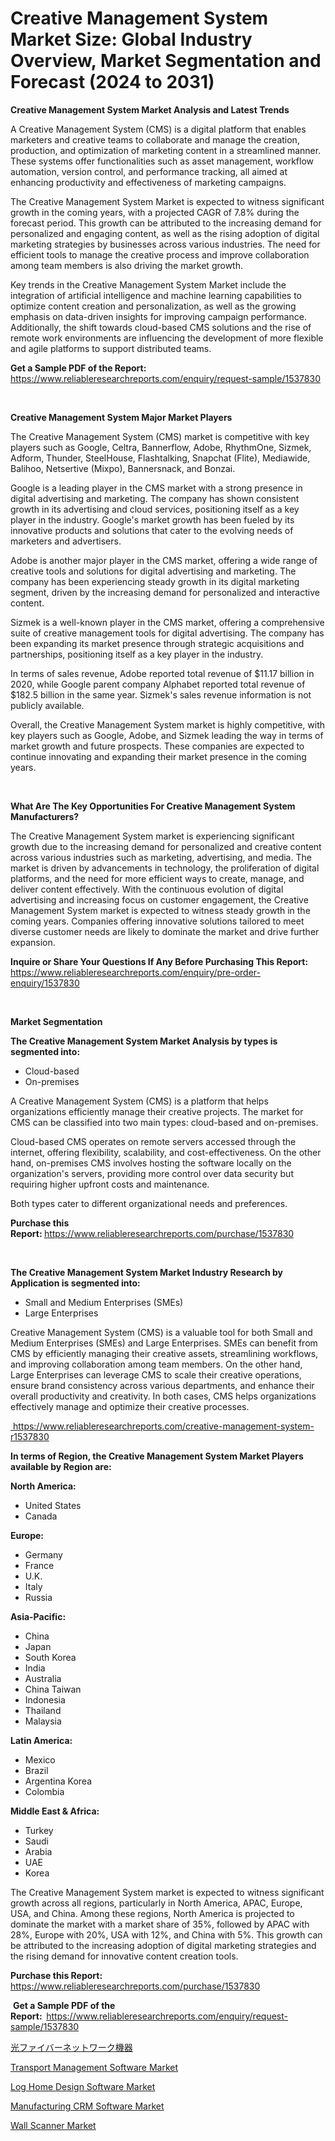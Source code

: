 <p><h1>Creative Management System Market Size: Global Industry Overview, Market Segmentation and Forecast (2024 to 2031)</h1></p><p><strong>Creative Management System Market Analysis and Latest Trends</strong></p>
<p><p>A Creative Management System (CMS) is a digital platform that enables marketers and creative teams to collaborate and manage the creation, production, and optimization of marketing content in a streamlined manner. These systems offer functionalities such as asset management, workflow automation, version control, and performance tracking, all aimed at enhancing productivity and effectiveness of marketing campaigns.</p><p>The Creative Management System Market is expected to witness significant growth in the coming years, with a projected CAGR of 7.8% during the forecast period. This growth can be attributed to the increasing demand for personalized and engaging content, as well as the rising adoption of digital marketing strategies by businesses across various industries. The need for efficient tools to manage the creative process and improve collaboration among team members is also driving the market growth.</p><p>Key trends in the Creative Management System Market include the integration of artificial intelligence and machine learning capabilities to optimize content creation and personalization, as well as the growing emphasis on data-driven insights for improving campaign performance. Additionally, the shift towards cloud-based CMS solutions and the rise of remote work environments are influencing the development of more flexible and agile platforms to support distributed teams.</p></p>
<p><strong>Get a Sample PDF of the Report:&nbsp;</strong> <a href="https://www.reliableresearchreports.com/enquiry/request-sample/1537830">https://www.reliableresearchreports.com/enquiry/request-sample/1537830</a></p>
<p>&nbsp;</p>
<p><strong>Creative Management System Major Market Players</strong></p>
<p><p>The Creative Management System (CMS) market is competitive with key players such as Google, Celtra, Bannerflow, Adobe, RhythmOne, Sizmek, Adform, Thunder, SteelHouse, Flashtalking, Snapchat (Flite), Mediawide, Balihoo, Netsertive (Mixpo), Bannersnack, and Bonzai. </p><p>Google is a leading player in the CMS market with a strong presence in digital advertising and marketing. The company has shown consistent growth in its advertising and cloud services, positioning itself as a key player in the industry. Google's market growth has been fueled by its innovative products and solutions that cater to the evolving needs of marketers and advertisers.</p><p>Adobe is another major player in the CMS market, offering a wide range of creative tools and solutions for digital advertising and marketing. The company has been experiencing steady growth in its digital marketing segment, driven by the increasing demand for personalized and interactive content.</p><p>Sizmek is a well-known player in the CMS market, offering a comprehensive suite of creative management tools for digital advertising. The company has been expanding its market presence through strategic acquisitions and partnerships, positioning itself as a key player in the industry.</p><p>In terms of sales revenue, Adobe reported total revenue of $11.17 billion in 2020, while Google parent company Alphabet reported total revenue of $182.5 billion in the same year. Sizmek's sales revenue information is not publicly available.</p><p>Overall, the Creative Management System market is highly competitive, with key players such as Google, Adobe, and Sizmek leading the way in terms of market growth and future prospects. These companies are expected to continue innovating and expanding their market presence in the coming years.</p></p>
<p>&nbsp;</p>
<p><strong>What Are The Key Opportunities For Creative Management System Manufacturers?</strong></p>
<p><p>The Creative Management System market is experiencing significant growth due to the increasing demand for personalized and creative content across various industries such as marketing, advertising, and media. The market is driven by advancements in technology, the proliferation of digital platforms, and the need for more efficient ways to create, manage, and deliver content effectively. With the continuous evolution of digital advertising and increasing focus on customer engagement, the Creative Management System market is expected to witness steady growth in the coming years. Companies offering innovative solutions tailored to meet diverse customer needs are likely to dominate the market and drive further expansion.</p></p>
<p><strong>Inquire or Share Your Questions If Any Before Purchasing This Report:</strong> <a href="https://www.reliableresearchreports.com/enquiry/pre-order-enquiry/1537830">https://www.reliableresearchreports.com/enquiry/pre-order-enquiry/1537830</a></p>
<p>&nbsp;</p>
<p><strong>Market Segmentation</strong></p>
<p><strong>The Creative Management System Market Analysis by types is segmented into:</strong></p>
<p><ul><li>Cloud-based</li><li>On-premises</li></ul></p>
<p><p>A Creative Management System (CMS) is a platform that helps organizations efficiently manage their creative projects. The market for CMS can be classified into two main types: cloud-based and on-premises. </p><p>Cloud-based CMS operates on remote servers accessed through the internet, offering flexibility, scalability, and cost-effectiveness. On the other hand, on-premises CMS involves hosting the software locally on the organization's servers, providing more control over data security but requiring higher upfront costs and maintenance.</p><p>Both types cater to different organizational needs and preferences.</p></p>
<p><strong>Purchase this Report:&nbsp;</strong><a href="https://www.reliableresearchreports.com/purchase/1537830">https://www.reliableresearchreports.com/purchase/1537830</a></p>
<p>&nbsp;</p>
<p><strong>The Creative Management System Market Industry Research by Application is segmented into:</strong></p>
<p><ul><li>Small and Medium Enterprises (SMEs)</li><li>Large Enterprises</li></ul></p>
<p><p>Creative Management System (CMS) is a valuable tool for both Small and Medium Enterprises (SMEs) and Large Enterprises. SMEs can benefit from CMS by efficiently managing their creative assets, streamlining workflows, and improving collaboration among team members. On the other hand, Large Enterprises can leverage CMS to scale their creative operations, ensure brand consistency across various departments, and enhance their overall productivity and creativity. In both cases, CMS helps organizations effectively manage and optimize their creative processes.</p></p>
<p><a href="https://www.reliableresearchreports.com/creative-management-system-r1537830">&nbsp;https://www.reliableresearchreports.com/creative-management-system-r1537830</a></p>
<p><strong>In terms of Region, the Creative Management System Market Players available by Region are:</strong></p>
<p>
    <p> <strong> North America: </strong>
        <ul>
            <li>United States</li>
            <li>Canada</li>
        </ul>
        </p> 
    <p> <strong> Europe: </strong>
        <ul>
            <li>Germany</li>
            <li>France</li>
            <li>U.K.</li>
            <li>Italy</li>
            <li>Russia</li>
        </ul>
        </p> 
    <p> <strong> Asia-Pacific: </strong>
        <ul>
            <li>China</li>
            <li>Japan</li>
            <li>South Korea</li>
            <li>India</li>
            <li>Australia</li>
            <li>China Taiwan</li>
            <li>Indonesia</li>
            <li>Thailand</li>
            <li>Malaysia</li>
        </ul>
        </p> 
    <p> <strong> Latin America: </strong>
        <ul>
            <li>Mexico</li>
            <li>Brazil</li>
            <li>Argentina Korea</li>
            <li>Colombia</li>
        </ul>
        </p> 
    <p> <strong> Middle East & Africa: </strong>
        <ul>
            <li>Turkey</li>
            <li>Saudi</li>
            <li>Arabia</li>
            <li>UAE</li>
            <li>Korea</li>
        </ul>
    </p>
    </p>
<p><p>The Creative Management System market is expected to witness significant growth across all regions, particularly in North America, APAC, Europe, USA, and China. Among these regions, North America is projected to dominate the market with a market share of 35%, followed by APAC with 28%, Europe with 20%, USA with 12%, and China with 5%. This growth can be attributed to the increasing adoption of digital marketing strategies and the rising demand for innovative content creation tools.</p></p>
<p><strong>Purchase this Report: </strong><a href="https://www.reliableresearchreports.com/purchase/1537830">https://www.reliableresearchreports.com/purchase/1537830</a></p>
<p>&nbsp;<strong>Get a Sample PDF of the Report:&nbsp;&nbsp;</strong><a href="https://www.reliableresearchreports.com/enquiry/request-sample/1537830">https://www.reliableresearchreports.com/enquiry/request-sample/1537830</a></p>
<p><strong></strong></p>
<p><p><a href="https://github.com/RaeJenkins1952/Market-Research-Report-List-1/blob/main/744081934642.md">光ファイバーネットワーク機器</a></p><p><a href="https://github.com/shotows/Market-Research-Report-List-2/blob/main/transport-management-software-market.md">Transport Management Software Market</a></p><p><a href="https://www.linkedin.com/pulse/log-home-design-software-market-share-evolution-growth-trends-thkpe">Log Home Design Software Market</a></p><p><a href="https://github.com/Sinjinluong3e0awx2m195k76/Market-Research-Report-List-2/blob/main/manufacturing-crm-software-market.md">Manufacturing CRM Software Market</a></p><p><a href="https://www.linkedin.com/pulse/decoding-wall-scanner-market-metrics-share-trends-growth-qgz9e">Wall Scanner Market</a></p></p>